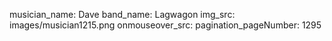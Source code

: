 musician_name: Dave
band_name: Lagwagon
img_src: images/musician1215.png
onmouseover_src: 
pagination_pageNumber: 1295